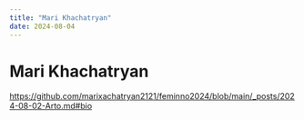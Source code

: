 ```yaml
---
title: "Mari Khachatryan"
date: 2024-08-04
---
```



# Mari Khachatryan 


https://github.com/marixachatryan2121/feminno2024/blob/main/_posts/2024-08-02-Arto.md#bio
